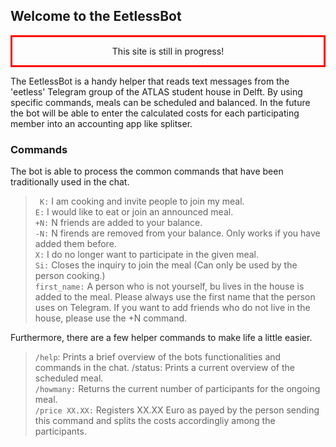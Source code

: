 ## Welcome to the EetlessBot 

<center style="border:3px; border-style:solid; border-color:#FF0000; padding: 1em;”text-align: center; ”font-size: 125%;”">
This site is still in progress!
</center>

The EetlessBot is a handy helper that reads text messages from the 'eetless' Telegram group of the ATLAS student house in Delft. By using specific commands, meals can be scheduled and balanced. In the future the bot will be able to enter the calculated costs for each participating member into an accounting app like splitser. 

### Commands

The bot is able to process the common commands that have been traditionally used in the chat. 

<blockquote>
<code> K:</code>  I am cooking and invite people to join my meal.<br>
<code>E:</code>  I would like to eat or join an announced meal.<br>
<code>+N:</code>  N friends are added to your balance.<br>
<code>-N:</code>  N firends are removed from your balance. Only works if you have added them before.<br>
<code>X:</code>  I do no longer want to participate in the given meal.<br>
<code>Si:</code>  Closes the inquiry to join the meal (Can only be used by the person cooking.)<br>
<code>first_name:</code>  A person who is not yourself, bu lives in the house is added to the meal. Please always use the first name that the person uses on Telegram. If you want to add friends who do not live in the house, please use the +N command. <br>
</blockquote>

Furthermore, there are a few helper commands to make life a little easier.
<blockquote>
<code>/help</code>: Prints a brief overview of the bots functionalities and commands in the chat.
/status: Prints a current overview of the scheduled meal.<br>
<code>/howmany:</code>  Returns the current number of participants for the ongoing meal.<br>
<code>/price XX.XX:</code> Registers XX.XX Euro as payed by the person sending this command and splits the costs accordingliy among the participants.<br>
</blockquote>
